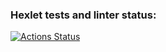 ### Hexlet tests and linter status:
[![Actions Status](https://github.com/adilet446/frontend-project-44/workflows/hexlet-check/badge.svg)](https://github.com/adilet446/frontend-project-44/actions)